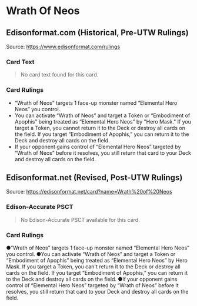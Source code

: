 # Wrath Of Neos

## Edisonformat.com (Historical, Pre-UTW Rulings)

Source: https://www.edisonformat.com/rulings

### Card Text

> No card text found for this card.

### Card Rulings

*   “Wrath of Neos” targets 1 face-up monster named “Elemental Hero Neos” you control.
*   You can activate “Wrath of Neos” and target a Token or “Embodiment of Apophis” being treated as “Elemental Hero Neos” by "Hero Mask." If you target a Token, you cannot return it to the Deck or destroy all cards on the field. If you target “Embodiment of Apophis,” you can return it to the Deck and destroy all cards on the field.
*   If your opponent gains control of “Elemental Hero Neos” targeted by “Wrath of Neos” before it resolves, you still return that card to your Deck and destroy all cards on the field.

## Edisonformat.net (Revised, Post-UTW Rulings)

Source: https://edisonformat.net/card?name=Wrath%20of%20Neos

### Edison-Accurate PSCT

> No Edison-Accurate PSCT available for this card.

### Card Rulings

●“Wrath of Neos” targets 1 face-up monster named “Elemental Hero Neos” you control.
●You can activate “Wrath of Neos” and target a Token or “Embodiment of Apophis” being treated as “Elemental Hero Neos” by Hero Mask. If you target a Token, you can't return it to the Deck or destroy all cards on the field. If you target “Embodiment of Apophis,” you can return it to the Deck and destroy all cards on the field.
●If your opponent gains control of “Elemental Hero Neos” targeted by “Wrath of Neos” before it resolves, you still return that card to your Deck and destroy all cards on the field.
            